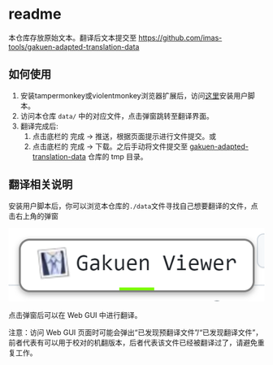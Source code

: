 # readme

本仓库存放原始文本。翻译后文本提交至 https://github.com/imas-tools/gakuen-adapted-translation-data

## 如何使用

1. 安装tampermonkey或violentmonkey浏览器扩展后，访问[这里](https://github.com/imas-tools/gakumas-viewer/raw/gkmas/public/viewer-button.user.js)安装用户脚本。
2. 访问本仓库 `data/` 中的对应文件，点击弹窗跳转至翻译界面。
3. 翻译完成后:
   1. 点击底栏的 完成 -> 推送，根据页面提示进行文件提交。或
   2. 点击底栏的 完成 -> 下载。之后手动将文件提交至 [gakuen-adapted-translation-data](https://github.com/imas-tools/gakuen-adapted-translation-data) 仓库的 tmp 目录。

## 翻译相关说明

安装用户脚本后，你可以浏览本仓库的`./data`文件寻找自己想要翻译的文件，点击右上角的弹窗

![alt text](./img/image.png)

点击弹窗后可以在 Web GUI 中进行翻译。

注意：访问 Web GUI 页面时可能会弹出“已发现预翻译文件”/“已发现翻译文件”，前者代表有可以用于校对的机翻版本，后者代表该文件已经被翻译过了，请避免重复工作。
